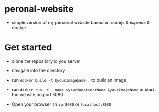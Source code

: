 # peronal-website

- simple version of my personal website based on nodejs &amp; express &amp; docker

# Get started

- clone the repository to you server

- navigate into the directory

- run `docker build -t $yourImageName .` to build an image

- run `docker run -d --name $yourConatinerName $yourImageName` to start the website on port 8080

- Open your browser on `ip:8080` or `localhost:8080`

